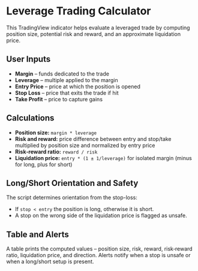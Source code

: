 # Leverage Trading Calculator

This TradingView indicator helps evaluate a leveraged trade by computing position size, potential risk and reward, and an approximate liquidation price.

## User Inputs
- **Margin** – funds dedicated to the trade
- **Leverage** – multiple applied to the margin
- **Entry Price** – price at which the position is opened
- **Stop Loss** – price that exits the trade if hit
- **Take Profit** – price to capture gains

## Calculations
- **Position size:** `margin * leverage`
- **Risk and reward:** price difference between entry and stop/take multiplied by position size and normalized by entry price
- **Risk‑reward ratio:** `reward / risk`
- **Liquidation price:** `entry * (1 ± 1/leverage)` for isolated margin (minus for long, plus for short)

## Long/Short Orientation and Safety
The script determines orientation from the stop-loss:
- If `stop < entry` the position is long, otherwise it is short.
- A stop on the wrong side of the liquidation price is flagged as unsafe.

## Table and Alerts
A table prints the computed values – position size, risk, reward, risk‑reward ratio, liquidation price, and direction. Alerts notify when a stop is unsafe or when a long/short setup is present.
